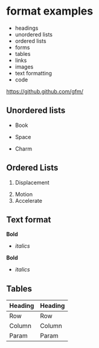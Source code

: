 # format examples

- headings
- unordered lists
- ordered lists
- forms
- tables
- links
- images
- text formatting
- code

https://github.github.com/gfm/

## Unordered lists

- Book
+ Space
- Charm

## Ordered Lists

1. Displacement
2) Motion
3) Accelerate

## Text format

__Bold__
- _italics_

**Bold**
- *italics*

## Tables
| Heading | Heading |
|---|---|
|Row | Row|
|Column | Column |
|Param| Param|

